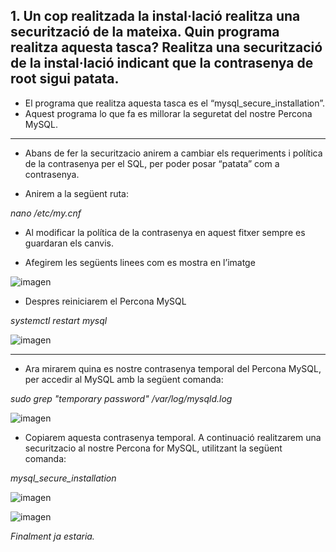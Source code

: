 ## 1.	Un cop realitzada la instal·lació realitza una securització de la mateixa. Quin programa realitza aquesta tasca? Realitza una securització de la instal·lació indicant que la contrasenya de root sigui patata. 

- El programa que realitza aquesta tasca es el “mysql_secure_installation”. 
- Aquest programa lo que fa es millorar la seguretat del nostre Percona MySQL.
***

- Abans de fer la securitzacio anirem a cambiar els requeriments i política de la contrasenya per el SQL, per poder posar “patata” com a contrasenya. 

- Anirem a la següent ruta:

*nano /etc/my.cnf*

- Al modificar la política de la contrasenya en aquest fitxer sempre es guardaran els canvis. 

- Afegirem les següents linees com es mostra en l’imatge

![imagen](https://user-images.githubusercontent.com/61557739/154850026-15d80606-bdbd-4adb-96be-45fdc057b5e8.png)

- Despres reiniciarem el Percona MySQL

*systemctl restart mysql*

![imagen](https://user-images.githubusercontent.com/61557739/154850043-98748d46-ff9e-4863-8d9f-55dbbd873363.png)

***
- Ara mirarem quina es nostre contrasenya temporal del Percona MySQL, per accedir al MySQL amb la següent comanda:

*sudo grep "temporary password" /var/log/mysqld.log*

![imagen](https://user-images.githubusercontent.com/61557739/154850059-db0b519c-9509-482c-a15e-1dfd91065a5b.png)


- Copiarem aquesta contrasenya temporal. A continuació realitzarem una securitzacio al nostre Percona for MySQL, utilitzant la següent comanda:

*mysql_secure_installation*

![imagen](https://user-images.githubusercontent.com/61557739/154850067-08666ae9-602b-43aa-b889-fc3b90a76338.png)

![imagen](https://user-images.githubusercontent.com/61557739/154850076-dd8e34dd-69f3-434c-b886-ead50b993bee.png)

*Finalment ja estaria.*
